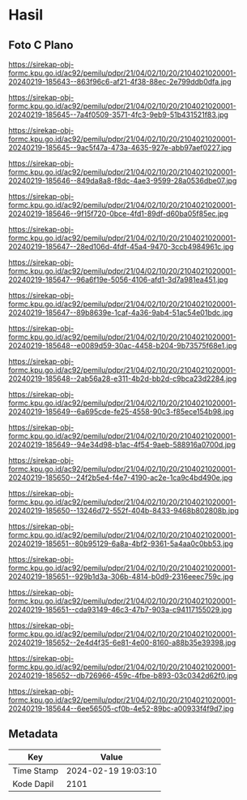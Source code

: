 # Hasil

## Foto C Plano

https://sirekap-obj-formc.kpu.go.id/ac92/pemilu/pdpr/21/04/02/10/20/2104021020001-20240219-185643--863f96c6-af21-4f38-88ec-2e799ddb0dfa.jpg

https://sirekap-obj-formc.kpu.go.id/ac92/pemilu/pdpr/21/04/02/10/20/2104021020001-20240219-185645--7a4f0509-3571-4fc3-9eb9-51b431521f83.jpg

https://sirekap-obj-formc.kpu.go.id/ac92/pemilu/pdpr/21/04/02/10/20/2104021020001-20240219-185645--9ac5f47a-473a-4635-927e-abb97aef0227.jpg

https://sirekap-obj-formc.kpu.go.id/ac92/pemilu/pdpr/21/04/02/10/20/2104021020001-20240219-185646--849da8a8-f8dc-4ae3-9599-28a0536dbe07.jpg

https://sirekap-obj-formc.kpu.go.id/ac92/pemilu/pdpr/21/04/02/10/20/2104021020001-20240219-185646--9f15f720-0bce-4fd1-89df-d60ba05f85ec.jpg

https://sirekap-obj-formc.kpu.go.id/ac92/pemilu/pdpr/21/04/02/10/20/2104021020001-20240219-185647--28ed106d-4fdf-45a4-9470-3ccb4984961c.jpg

https://sirekap-obj-formc.kpu.go.id/ac92/pemilu/pdpr/21/04/02/10/20/2104021020001-20240219-185647--96a6f19e-5056-4106-afd1-3d7a981ea451.jpg

https://sirekap-obj-formc.kpu.go.id/ac92/pemilu/pdpr/21/04/02/10/20/2104021020001-20240219-185647--89b8639e-1caf-4a36-9ab4-51ac54e01bdc.jpg

https://sirekap-obj-formc.kpu.go.id/ac92/pemilu/pdpr/21/04/02/10/20/2104021020001-20240219-185648--e0089d59-30ac-4458-b204-9b73575f68e1.jpg

https://sirekap-obj-formc.kpu.go.id/ac92/pemilu/pdpr/21/04/02/10/20/2104021020001-20240219-185648--2ab56a28-e311-4b2d-bb2d-c9bca23d2284.jpg

https://sirekap-obj-formc.kpu.go.id/ac92/pemilu/pdpr/21/04/02/10/20/2104021020001-20240219-185649--6a695cde-fe25-4558-90c3-f85ece154b98.jpg

https://sirekap-obj-formc.kpu.go.id/ac92/pemilu/pdpr/21/04/02/10/20/2104021020001-20240219-185649--94e34d98-b1ac-4f54-9aeb-588916a0700d.jpg

https://sirekap-obj-formc.kpu.go.id/ac92/pemilu/pdpr/21/04/02/10/20/2104021020001-20240219-185650--24f2b5e4-f4e7-4190-ac2e-1ca9c4bd490e.jpg

https://sirekap-obj-formc.kpu.go.id/ac92/pemilu/pdpr/21/04/02/10/20/2104021020001-20240219-185650--13246d72-552f-404b-8433-9468b802808b.jpg

https://sirekap-obj-formc.kpu.go.id/ac92/pemilu/pdpr/21/04/02/10/20/2104021020001-20240219-185651--80b95129-6a8a-4bf2-9361-5a4aa0c0bb53.jpg

https://sirekap-obj-formc.kpu.go.id/ac92/pemilu/pdpr/21/04/02/10/20/2104021020001-20240219-185651--929b1d3a-306b-4814-b0d9-2316eeec759c.jpg

https://sirekap-obj-formc.kpu.go.id/ac92/pemilu/pdpr/21/04/02/10/20/2104021020001-20240219-185651--cda93149-46c3-47b7-903a-c94117155029.jpg

https://sirekap-obj-formc.kpu.go.id/ac92/pemilu/pdpr/21/04/02/10/20/2104021020001-20240219-185652--2e4d4f35-6e81-4e00-8160-a88b35e39398.jpg

https://sirekap-obj-formc.kpu.go.id/ac92/pemilu/pdpr/21/04/02/10/20/2104021020001-20240219-185652--db726966-459c-4fbe-b893-03c0342d62f0.jpg

https://sirekap-obj-formc.kpu.go.id/ac92/pemilu/pdpr/21/04/02/10/20/2104021020001-20240219-185644--6ee56505-cf0b-4e52-89bc-a00933f4f9d7.jpg


## Metadata

| Key        | Value               |
| ---------- | ------------------- |
| Time Stamp | 2024-02-19 19:03:10 |
| Kode Dapil | 2101                |




